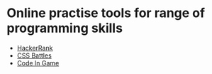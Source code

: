# Online practise tools for range of programming skills

- [HackerRank](https://www.hackerrank.com/dashboard)
- [CSS Battles](https://cssbattle.dev/)
- [Code In Game](https://www.codingame.com/start)
